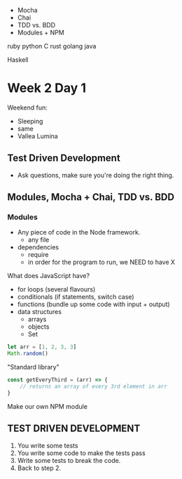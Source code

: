 - Mocha
- Chai 
- TDD vs. BDD
- Modules + NPM

ruby
python
C
rust
golang
java


Haskell



# Week 2 Day 1

Weekend fun:

- Sleeping
- same
- Vallea Lumina


## Test Driven Development

- Ask questions, make sure you're doing the right thing.



## Modules, Mocha + Chai, TDD vs. BDD

### Modules

- Any piece of code in the Node framework.
    - any file
- dependencies
    - require
    - in order for the program to run, we NEED to have X


What does JavaScript have?

- for loops (several flavours)
- conditionals (if statements, switch case)
- functions (bundle up some code with input + output)
- data structures
    - arrays
    - objects
    - Set

```js
let arr = [1, 2, 3, 3]
Math.random()
```

"Standard library"

```js
const getEveryThird = (arr) => {
    // returns an array of every 3rd element in arr
}
```



Make our own NPM module


## TEST DRIVEN DEVELOPMENT

1. You write some tests
2. You write some code to make the tests pass
3. Write some tests to break the code.
4. Back to step 2.